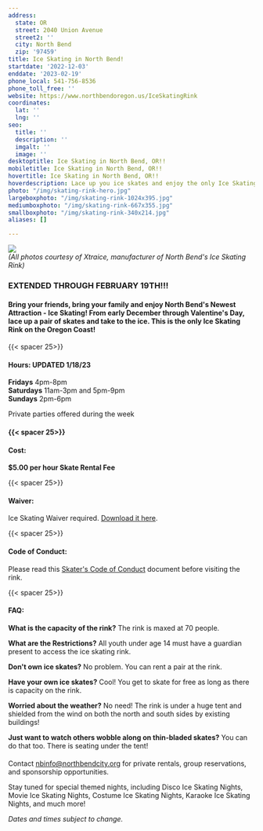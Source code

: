 ```yaml
---
address:
  state: OR
  street: 2040 Union Avenue
  street2: ''
  city: North Bend
  zip: '97459'
title: Ice Skating in North Bend!
startdate: '2022-12-03'
enddate: '2023-02-19'
phone_local: 541-756-8536
phone_toll_free: ''
website: https://www.northbendoregon.us/IceSkatingRink
coordinates:
  lat: ''
  lng: ''
seo:
  title: ''
  description: ''
  imgalt: ''
  image: ''
desktoptitle: Ice Skating in North Bend, OR!!
mobiletitle: Ice Skating in North Bend, OR!!
hovertitle: Ice Skating in North Bend, OR!!
hoverdescription: Lace up you ice skates and enjoy the only Ice Skating on the Coast!
photo: "/img/skating-rink-hero.jpg"
largeboxphoto: "/img/skating-rink-1024x395.jpg"
mediumboxphoto: "/img/skating-rink-667x355.jpg"
smallboxphoto: "/img/skating-rink-340x214.jpg"
aliases: []

---
```

![](/img/skating-rink-1024x395.jpg)  
_(All photos courtesy of Xtraice, manufacturer of North Bend's Ice Skating Rink)_

### EXTENDED THROUGH FEBRUARY 19TH!!!

#### Bring your friends, bring your family and enjoy North Bend's Newest Attraction - Ice Skating! From early December through Valentine's Day, lace up a pair of skates and take to the ice. This is the only Ice Skating Rink on the Oregon Coast!

{{< spacer 25>}}

#### Hours: UPDATED 1/18/23

**Fridays** 4pm-8pm  
**Saturdays** 11am-3pm and 5pm-9pm  
**Sundays** 2pm-6pm

Private parties offered during the week

#### {{< spacer 25>}}

#### Cost:

**$5.00 per hour Skate Rental Fee**

{{< spacer 25>}}

#### Waiver:

Ice Skating Waiver required. [Download it here](/img/iceskatingwaiverform2013215120622am.pdf).

{{< spacer 25>}}

#### Code of Conduct:

Please read this [Skater's Code of Conduct](/img/skaterscodeofconduct2013242120622am.pdf) document before visiting the rink.

{{< spacer 25>}}

#### FAQ:

**What is the capacity of the rink?** The rink is maxed at 70 people.

**What are the Restrictions?** All youth under age 14 must have a guardian present to access the ice skating rink.

**Don't own ice skates?** No problem. You can rent a pair at the rink.

**Have your own ice skates?** Cool! You get to skate for free as long as there is capacity on the rink.

**Worried about the weather?** No need! The rink is under a huge tent and shielded from the wind on both the north and south sides by existing buildings!

**Just want to watch others wobble along on thin-bladed skates?** You can do that too. There is seating under the tent!

#### 

Contact [nbinfo@northbendcity.org](mailto:nbinfo@northbendcity.org) for private rentals, group reservations, and sponsorship opportunities.

Stay tuned for special themed nights, including Disco Ice Skating Nights, Movie Ice Skating Nights, Costume Ice Skating Nights, Karaoke Ice Skating Nights, and much more!

_Dates and times subject to change._